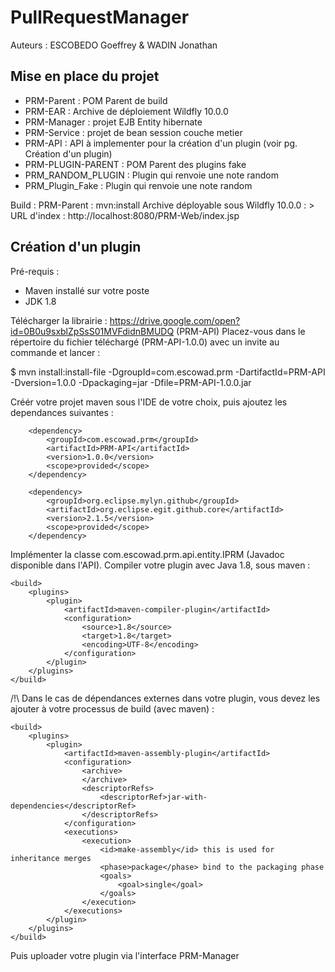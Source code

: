 # PullRequestManager

Auteurs : ESCOBEDO Goeffrey & WADIN Jonathan  

## Mise en place du projet

* PRM-Parent : POM Parent de build
* PRM-EAR : Archive de déploiement Wildfly 10.0.0
* PRM-Manager : projet EJB Entity hibernate
* PRM-Service : projet de bean session couche metier
* PRM-API : API à implementer pour la création d'un plugin (voir pg. Création d'un plugin)
* PRM-PLUGIN-PARENT : POM Parent des plugins fake
* PRM_RANDOM_PLUGIN : Plugin qui renvoie une note random
* PRM_Plugin_Fake : Plugin qui renvoie une note random

Build : PRM-Parent : mvn:install
Archive déployable sous Wildfly 10.0.0 :
	> URL d'index : http://localhost:8080/PRM-Web/index.jsp

## Création d'un plugin

Pré-requis : 
- Maven installé sur votre poste
- JDK 1.8
	
Télécharger la librairie : https://drive.google.com/open?id=0B0u9sxblZpSsS01MVFdidnBMUDQ (PRM-API)
Placez-vous dans le répertoire du fichier téléchargé (PRM-API-1.0.0) avec un invite au commande et lancer : 

$ mvn install:install-file -DgroupId=com.escowad.prm -DartifactId=PRM-API -Dversion=1.0.0 -Dpackaging=jar -Dfile=PRM-API-1.0.0.jar

Créér votre projet maven sous l'IDE de votre choix, puis ajoutez les dependances suivantes : 

		<dependency>
			<groupId>com.escowad.prm</groupId>
			<artifactId>PRM-API</artifactId>
			<version>1.0.0</version>
			<scope>provided</scope>
		</dependency>

		<dependency>
			<groupId>org.eclipse.mylyn.github</groupId>
			<artifactId>org.eclipse.egit.github.core</artifactId>
			<version>2.1.5</version>
			<scope>provided</scope>
		</dependency>

Implémenter la classe com.escowad.prm.api.entity.IPRM (Javadoc disponible dans l'API).
Compiler votre plugin avec Java 1.8, sous maven :
	
	<build>
		<plugins>
			<plugin>
				<artifactId>maven-compiler-plugin</artifactId>
				<configuration>
					<source>1.8</source>
					<target>1.8</target>
					<encoding>UTF-8</encoding>
				</configuration>
			</plugin>
		</plugins>
	</build>

/!\ Dans le cas de dépendances externes dans votre plugin, vous devez les ajouter à votre processus de build (avec maven) : 
 	
	<build>
		<plugins>
			<plugin>
				<artifactId>maven-assembly-plugin</artifactId>
				<configuration>
					<archive>
					</archive>
					<descriptorRefs>
						<descriptorRef>jar-with-dependencies</descriptorRef>
					</descriptorRefs>
				</configuration>
				<executions>
					<execution>
						<id>make-assembly</id> this is used for inheritance merges
						<phase>package</phase> bind to the packaging phase
						<goals>
							<goal>single</goal>
						</goals>
					</execution>
				</executions>
			</plugin>
		</plugins>
	</build>
	
Puis uploader votre plugin via l'interface PRM-Manager
